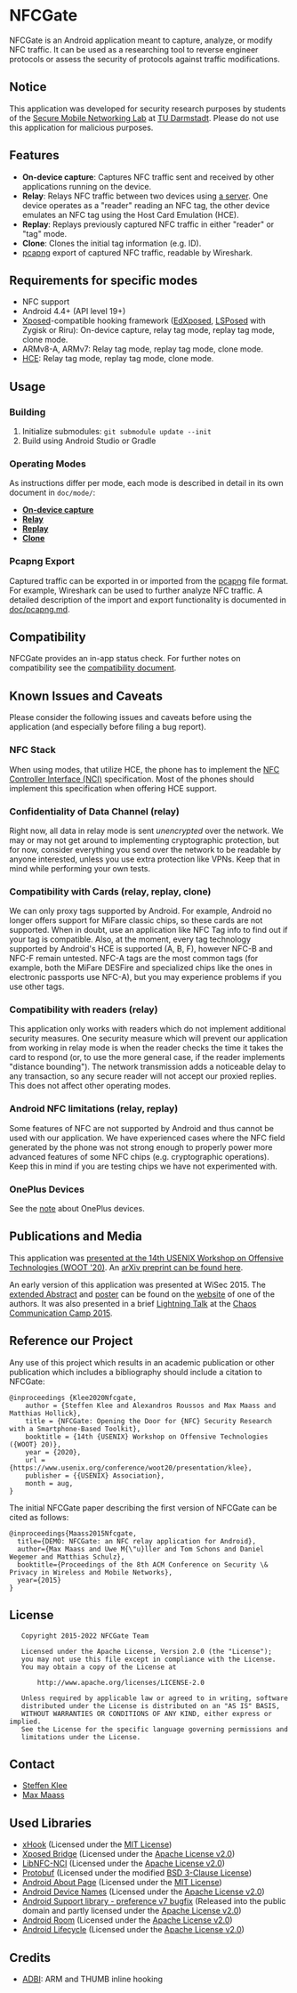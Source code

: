 NFCGate
=======

NFCGate is an Android application meant to capture, analyze, or modify NFC traffic. It can be used as a researching tool to reverse engineer protocols or assess the security of protocols against traffic modifications.

## Notice
This application was developed for security research purposes by students of the [Secure Mobile Networking Lab](https://www.seemoo.tu-darmstadt.de/) at [TU Darmstadt](https://www.tu-darmstadt.de/). Please do not use this application for malicious purposes.

## Features
- **On-device capture**: Captures NFC traffic sent and received by other applications running on the device.
- **Relay**: Relays NFC traffic between two devices using [a server](https://github.com/nfcgate/server). One device operates as a "reader" reading an NFC tag, the other device emulates an NFC tag using the Host Card Emulation (HCE).
- **Replay**: Replays previously captured NFC traffic in either "reader" or "tag" mode.
- **Clone**: Clones the initial tag information (e.g. ID).
- [pcapng](https://github.com/pcapng/pcapng) export of captured NFC traffic, readable by Wireshark.

## Requirements for specific modes
- NFC support
- Android 4.4+ (API level 19+)
- [Xposed](https://repo.xposed.info/)-compatible hooking framework ([EdXposed](https://github.com/ElderDrivers/EdXposed), [LSPosed](https://github.com/LSPosed/LSPosed) with Zygisk or Riru): On-device capture, relay tag mode, replay tag mode, clone mode.
- ARMv8-A, ARMv7: Relay tag mode, replay tag mode, clone mode.
- [HCE](https://developer.android.com/guide/topics/connectivity/nfc/hce): Relay tag mode, replay tag mode, clone mode.

## Usage
### Building
1. Initialize submodules: `git submodule update --init`
2. Build using Android Studio or Gradle

### Operating Modes
As instructions differ per mode, each mode is described in detail in its own document in `doc/mode/`:

- [**On-device capture**](doc/mode/OnDevice.md)
- [**Relay**](doc/mode/Relay.md)
- [**Replay**](doc/mode/Replay.md)
- [**Clone**](doc/mode/Clone.md)

### Pcapng Export
Captured traffic can be exported in or imported from the [pcapng](https://github.com/pcapng/pcapng) file format. For example, Wireshark can be used to further analyze NFC traffic. A detailed description of the import and export functionality is documented in [doc/pcapng.md](doc/pcapng.md).

## Compatibility
NFCGate provides an in-app status check. For further notes on compatibility see the [compatibility document](doc/Compatibility.md).  

## Known Issues and Caveats
Please consider the following issues and caveats before using the application (and especially before filing a bug report).

### NFC Stack
When using modes, that utilize HCE, the phone has to implement the [NFC Controller Interface (NCI)](https://nfc-forum.org/our-work/specifications-and-application-documents/specifications/nfc-controller-interface-nci-specification/) specification. Most of the phones should implement this specification when offering HCE support.

### Confidentiality of Data Channel (relay)
Right now, all data in relay mode is sent *unencrypted* over the network. We may or may not get around to implementing cryptographic protection, but for now, consider everything you send over the network to be readable by anyone interested, unless you use extra protection like VPNs. Keep that in mind while performing your own tests.

### Compatibility with Cards (relay, replay, clone)
We can only proxy tags supported by Android. For example, Android no longer offers support for MiFare classic chips, so these cards are not supported. When in doubt, use an application like NFC Tag info to find out if your tag is compatible. Also, at the moment, every tag technology supported by Android's HCE is supported (A, B, F), however NFC-B and NFC-F remain untested. NFC-A tags are the most common tags (for example, both the MiFare DESFire and specialized chips like the ones in electronic passports use NFC-A), but you may experience problems if you use other tags.

### Compatibility with readers (relay)
This application only works with readers which do not implement additional security measures. One security measure which will prevent our application from working in relay mode is when the reader checks the time it takes the card to respond (or, to use the more general case, if the reader implements "distance bounding"). The network transmission adds a noticeable delay to any transaction, so any secure reader will not accept our proxied replies.  
This does not affect other operating modes.

### Android NFC limitations (relay, replay)
Some features of NFC are not supported by Android and thus cannot be used with our application. We have experienced cases where the NFC field generated by the phone was not strong enough to properly power more advanced features of some NFC chips (e.g. cryptographic operations). Keep this in mind if you are testing chips we have not experimented with.

### OnePlus Devices
See the [note](doc/Compatibility.md#oneplus-devices) about OnePlus devices.  

## Publications and Media
This application was [presented at the 14th USENIX Workshop on Offensive Technologies (WOOT '20)](https://www.usenix.org/conference/woot20/presentation/klee). An [arXiv preprint can be found here](https://arxiv.org/abs/2008.03913).

An early version of this application was presented at WiSec 2015. The [extended Abstract](https://tuprints.ulb.tu-darmstadt.de/5414/1/NFCGate%20-%20Maass%20et%20al.pdf) and [poster](https://blog.velcommuta.de/wp-content/uploads/2015/07/NFCGate-Poster.pdf) can be found on the [website](https://blog.velcommuta.de/publications/) of one of the authors. It was also presented in a brief [Lightning Talk](https://media.ccc.de/browse/conferences/camp2015/camp2015-6862-lightning_talks_day_2.html#video&t=300) at the [Chaos Communication Camp 2015](https://events.ccc.de/camp/2015/wiki/Main_Page).

## Reference our Project
Any use of this project which results in an academic publication or other publication which includes a bibliography should include a citation to NFCGate:

```
@inproceedings {Klee2020Nfcgate,
    author = {Steffen Klee and Alexandros Roussos and Max Maass and Matthias Hollick},
    title = {NFCGate: Opening the Door for {NFC} Security Research with a Smartphone-Based Toolkit},
    booktitle = {14th {USENIX} Workshop on Offensive Technologies ({WOOT} 20)},
    year = {2020},
    url = {https://www.usenix.org/conference/woot20/presentation/klee},
    publisher = {{USENIX} Association},
    month = aug,
}
```

The initial NFCGate paper describing the first version of NFCGate can be cited as follows:

```
@inproceedings{Maass2015Nfcgate,
  title={DEMO: NFCGate: an NFC relay application for Android},
  author={Max Maass and Uwe M{\"u}ller and Tom Schons and Daniel Wegemer and Matthias Schulz},
  booktitle={Proceedings of the 8th ACM Conference on Security \& Privacy in Wireless and Mobile Networks},
  year={2015}
}
```

## License
```
   Copyright 2015-2022 NFCGate Team

   Licensed under the Apache License, Version 2.0 (the "License");
   you may not use this file except in compliance with the License.
   You may obtain a copy of the License at

       http://www.apache.org/licenses/LICENSE-2.0

   Unless required by applicable law or agreed to in writing, software
   distributed under the License is distributed on an "AS IS" BASIS,
   WITHOUT WARRANTIES OR CONDITIONS OF ANY KIND, either express or implied.
   See the License for the specific language governing permissions and
   limitations under the License.
```

## Contact
* [Steffen Klee](https://www.seemoo.tu-darmstadt.de/team/sklee/)
* [Max Maass](https://www.seemoo.tu-darmstadt.de/team/mmaass/)

## Used Libraries
- [xHook](https://github.com/iqiyi/xHook) (Licensed under the [MIT License](https://opensource.org/licenses/MIT))
- [Xposed Bridge](https://github.com/rovo89/XposedBridge) (Licensed under the [Apache License v2.0](http://opensource.org/licenses/Apache-2.0))
- [LibNFC-NCI](https://android.googlesource.com/platform/external/libnfc-nci/) (Licensed under the [Apache License v2.0](http://opensource.org/licenses/Apache-2.0))
- [Protobuf](https://github.com/protocolbuffers/protobuf) (Licensed under the modified [BSD 3-Clause License](http://opensource.org/licenses/BSD-3-Clause))
- [Android About Page](https://github.com/medyo/android-about-page) (Licensed under the [MIT License](https://opensource.org/licenses/MIT))
- [Android Device Names](https://github.com/jaredrummler/AndroidDeviceNames) (Licensed under the [Apache License v2.0](http://opensource.org/licenses/Apache-2.0))
- [Android Support library - preference v7 bugfix](https://github.com/Gericop/Android-Support-Preference-V7-Fix) (Released into the public domain and partly licensed under the [Apache License v2.0](http://opensource.org/licenses/Apache-2.0))
- [Android Room](https://developer.android.com/topic/libraries/architecture/room) (Licensed under the [Apache License v2.0](http://opensource.org/licenses/Apache-2.0))
- [Android Lifecycle](https://developer.android.com/topic/libraries/architecture/lifecycle) (Licensed under the [Apache License v2.0](http://opensource.org/licenses/Apache-2.0))

## Credits
- [ADBI](https://github.com/crmulliner/adbi): ARM and THUMB inline hooking
